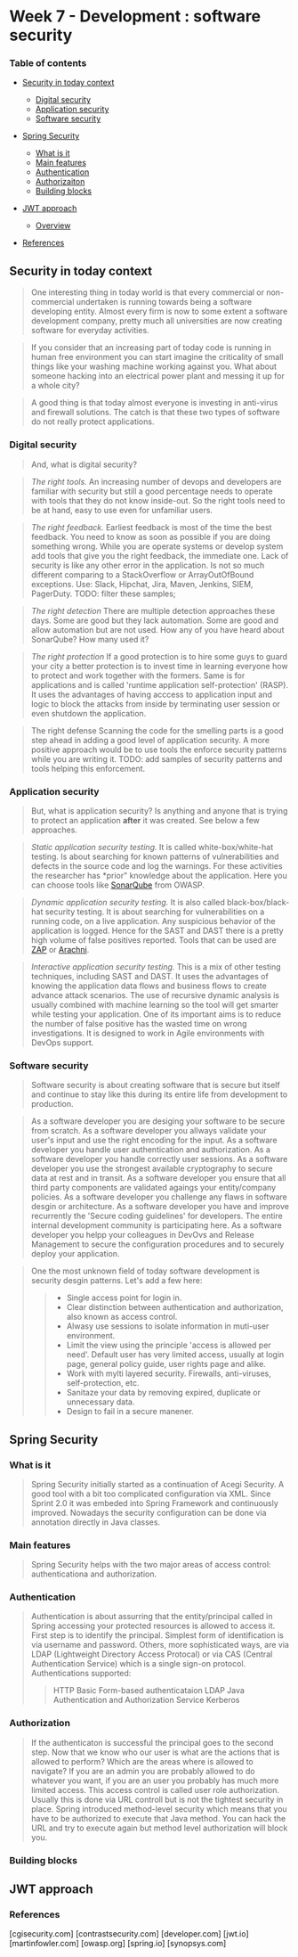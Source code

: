# Week 7 - Development : software security
### Table of contents

- [Security in today context](#security-in-today-context)
	+ [Digital security](#digital-security)
	+ [Application security](#application-security)
	+ [Software security](#software-security)
- [Spring Security](#spring-security)
	+ [What is it](#what-is-it)
	+ [Main features](#main-features)
	+ [Authentication](#authentication)
	+ [Authorizaiton](#authorization)
	+ [Building blocks](#building-blocks)
- [JWT approach](#jwt-approach)
	- [Overview](#overview)	

- [References](#references)

## Security in today context

> One interesting thing in today world is that every commercial or non-commercial undertaken is running towards being a software developing entity. Almost every firm is now to some extent a software development company, pretty much all universities are now creating software for everyday activities. 

> If you consider that an increasing part of today code is running in human free environment you can start imagine the criticality of small things like your washing machine working against you. What about someone hacking into an electrical power plant and messing it up for a whole city?

> A good thing is that today almost everyone is investing in anti-virus and firewall solutions. The catch is that these two types of software do not really protect applications.

### Digital security

> And, what is digital security?

> *The right tools.*
An increasing number of devops and developers are familiar with security but still a good percentage needs to operate with tools that they do not know inside-out. So the right tools need to be at hand, easy to use even for unfamiliar users.

> *The right feedback.*
Earliest feedback is most of the time the best feedback. You need to know as soon as possible if you are doing something wrong. While you are operate systems or develop system add tools that give you the right feedback, the immediate one. Lack of security is like any other error in the application. Is not so much different comparing to a StackOverflow or ArrayOutOfBound exceptions. Use: Slack, Hipchat, Jira, Maven, Jenkins, SIEM, PagerDuty. TODO: filter these samples;

> *The right detection*
There are multiple detection approaches these days. Some are good but they lack automation. Some are good and allow automation but are not used. How any of you have heard about SonarQube? How many used it?

> *The right protection* 
If a good protection is to hire some guys to guard your city a better protection is to invest time in learning everyone how to protect and work together with the formers. Same is for applications and is called 'runtime application self-protection' (RASP).  It uses the advantages of having acccess to application input and logic to block the attacks from inside by terminating user session or even shutdown the application.

> The right defense
Scanning the code for the smelling parts is a good step ahead in adding a good level of application security. A more positive approach would be to use tools the enforce security patterns while you are writing it. TODO: add samples of security patterns and tools helping this enforcement. 

### Application security

> But, what is application security? Is anything and anyone that is trying to protect an application **after** it was created. See below a few approaches.

> *Static application security testing.* 
It is called white-box/white-hat testing. Is about searching for known patterns of vulnerabilities and defects in the source code and log the warnings. For these activities the researcher has *prior" knowledge about the application. Here you can choose tools like [SonarQube](https://hub.docker.com/r/owasp/sonarqube/) from OWASP. 
 
> *Dynamic application security testing.* 
It is also called black-box/black-hat security testing. It is about searching for vulnerabilities on a running code, on a live application. Any suspicious behavior of the application is logged. Hence for the SAST and DAST there is a pretty high volume of false positives reported. Tools that can be used are [ZAP](https://www.owasp.org/index.php/OWASP_Zed_Attack_Proxy_Project) or [Arachni](http://www.arachni-scanner.com/).

> *Interactive application security testing.* 
This is a mix of other testing techniques, including SAST and DAST. It uses the advantages of knowing the application data flows and business flows to create advance attack scenarios. The use of recursive dynamic analysis is usually combined with machine learning so the tool will get smarter while testing your application. One of its important aims is to reduce the number of false positive has the wasted time on wrong investigations. It is designed to work in Agile environments with DevOps support.

### Software security

> Software security is about creating software that is secure but itself and continue to stay like this during its entire life from development to production. 

> As a software developer you are desiging your software to be secure from scratch. 
> As a software developer you allways validate your user's input and use the right encoding for the input.
> As a software developer you handle user authentication and authorization.
> As a software developer you handle correctly user sessions.
> As a software developer you use the strongest available cryptography to secure data at rest and in transit.
> As a software developer you ensure that all third party components are validated agaings your entity/company policies. 
> As a software developer you challenge any flaws in software desgin or architecture. 
> As a software developer you have and improve recurrently the 'Secure coding guidelines' for developers. The entire internal development community is participating here.
> As a software developer you helpp your colleagues in DevOvs and Release Management to secure the configuration procedures and to securely deploy your application.

> One the most unknown field of today software development is security desgin patterns. Let's add a few here:
>> * Single access point for login in. 
>> * Clear distinction between authentication and authorization, also known as access control.
>> * Alwasy use sessions to isolate information in muti-user environment.
>> * Limit the view using the principle 'access is allowed per need'. Default user has very limited access, usually at login page, general policy guide, user rights page and alike.
>> * Work with mylti layered security. Firewalls, anti-viruses, self-protection, etc.
>> * Sanitaze your data by removing expired, duplicate or unnecessary data.
>> * Design to fail in a secure manener.

## Spring Security

### What is it
> Spring Security initially started as a continuation of Acegi Security. A good tool with a bit too complicated configuration via XML. Since Sprint 2.0 it was embeded into Spring Framework and continuously improved. Nowadays the security configuration can be done via annotation directly in Java classes.

### Main features
> Spring Security helps with the two major areas of access control: authenticationa and authorization.

### Authentication
> Authentication is about assurring that the entity/principal called in Spring accessing your protected resources is allowed to access it. First step is to identify the principal. Simplest form of identification is via username and password. Others, more sophisticated ways, are via LDAP (Lightweight Directory Access Protocal) or via CAS (Central Authentication Service) which is a single sign-on protocol.
> Authentications supported:
>> HTTP Basic
>> Form-based authenticataion
>> LDAP 
>> Java Authentication and Authorization Service
>> Kerberos

### Authorization
> If the authenticaton is successful the principal goes to the second step. Now that we know who our user is what are the actions that is allowed to perform? Which are the areas where is allowed to navigate? If you are an admin you are probably allowed to do whatever you want, if you are an user you probably has much more limited access. 
> This access control is called user role authorization. Usually this is done via URL controll but is not the tightest security in place. Spring introduced method-level security which means that you have to be authorized to execute that Java method. You can hack the URL and try to execute again but method level authorization will block you.

### Building blocks
> 

## JWT approach


### References

[cgisecurity.com]
[contrastsecurity.com]
[developer.com]
[jwt.io]
[martinfowler.com]
[owasp.org]
[spring.io]
[synopsys.com]